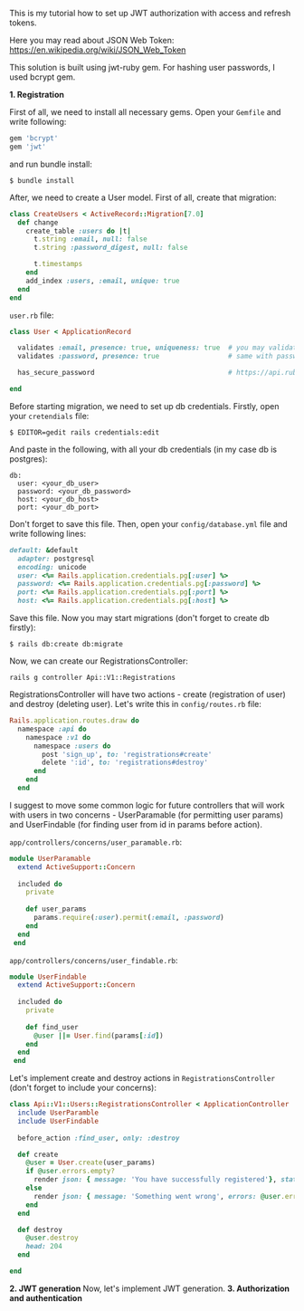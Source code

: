 This is my tutorial how to set up JWT authorization with access and refresh tokens.

Here you may read about JSON Web Token: https://en.wikipedia.org/wiki/JSON_Web_Token

This solution is built using jwt-ruby gem. For hashing user passwords, I used bcrypt gem.

**1. Registration**

First of all, we need to install all necessary gems. Open your `Gemfile` and write following: 
```ruby
gem 'bcrypt'
gem 'jwt'
```
and run bundle install:
```
$ bundle install
```
After, we need to create a User model. First of all, create that migration:
```ruby
class CreateUsers < ActiveRecord::Migration[7.0]
  def change
    create_table :users do |t|
      t.string :email, null: false
      t.string :password_digest, null: false

      t.timestamps
    end
    add_index :users, :email, unique: true
  end
end
```
`user.rb` file:
```ruby
class User < ApplicationRecord

  validates :email, presence: true, uniqueness: true  # you may validate it's format with your own regexp
  validates :password, presence: true                 # same with password

  has_secure_password                                 # https://api.rubyonrails.org/classes/ActiveModel/SecurePassword/ClassMethods.html

end
```
Before starting migration, we need to set up db credentials. Firstly, open your `cretendials` file:
```
$ EDITOR=gedit rails credentials:edit
```
And paste in the following, with all your db credentials (in my case db is postgres):
```
db:
  user: <your_db_user>
  password: <your_db_password>
  host: <your_db_host>
  port: <your_db_port>
```
Don't forget to save this file.
Then, open your `config/database.yml` file and write following lines: 
```ruby
default: &default
  adapter: postgresql
  encoding: unicode
  user: <%= Rails.application.credentials.pg[:user] %>
  password: <%= Rails.application.credentials.pg[:password] %>
  port: <%= Rails.application.credentials.pg[:port] %>
  host: <%= Rails.application.credentials.pg[:host] %>
```
Save this file. Now you may start migrations (don't forget to create db firstly):
```
$ rails db:create db:migrate
```
Now, we can create our RegistrationsController:
```
rails g controller Api::V1::Registrations
```
RegistrationsController will have two actions - create (registration of user) and destroy (deleting user). Let's write this in `config/routes.rb` file:
```ruby
Rails.application.routes.draw do
  namespace :api do
    namespace :v1 do
      namespace :users do
        post 'sign_up', to: 'registrations#create'
        delete ':id', to: 'registrations#destroy'
      end
    end
  end
```
I suggest to move some common logic for  future controllers that will work with users in two concerns - UserParamable (for permitting user params) and UserFindable (for finding user from id in params before action).

`app/controllers/concerns/user_paramable.rb`:
```ruby
module UserParamable
  extend ActiveSupport::Concern
  
  included do
    private
    
    def user_params
      params.require(:user).permit(:email, :password)
    end
  end
 end
```
`app/controllers/concerns/user_findable.rb`:
```ruby
module UserFindable
  extend ActiveSupport::Concern
  
  included do
    private
    
    def find_user
      @user ||= User.find(params[:id])
    end 
  end
 end
```
Let's implement create and destroy actions in `RegistrationsController` (don't forget to include your concerns):
```ruby
class Api::V1::Users::RegistrationsController < ApplicationController
  include UserParamble
  include UserFindable
  
  before_action :find_user, only: :destroy

  def create
    @user = User.create(user_params)
    if @user.errors.empty?
      render json: { message: 'You have successfully registered'}, status: 200
    else
      render json: { message: 'Something went wrong', errors: @user.errors}, status: 422
    end
  end

  def destroy
    @user.destroy
    head: 204
  end

end
```
**2. JWT generation**
Now, let's implement JWT generation. 
**3. Authorization and authentication**
